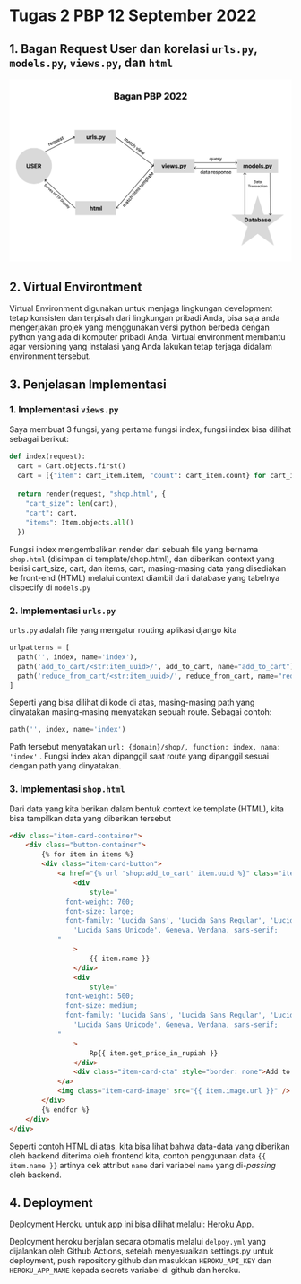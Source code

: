 # Tugas 2 PBP 12 September 2022

## 1. Bagan Request User dan korelasi `urls.py`, `models.py`, `views.py`, dan `html`

![Bagan](bagan.png)

## 2. Virtual Environtment

Virtual Environment digunakan untuk menjaga lingkungan development tetap konsisten dan terpisah dari lingkungan pribadi Anda, bisa saja anda mengerjakan projek yang menggunakan versi python berbeda dengan python yang ada di komputer pribadi Anda. Virtual environment membantu agar versioning yang instalasi yang Anda lakukan tetap terjaga didalam environment tersebut.

## 3. Penjelasan Implementasi

### 1. Implementasi `views.py`

Saya membuat 3 fungsi, yang pertama fungsi index, fungsi index bisa dilihat sebagai berikut:

```py
def index(request):
  cart = Cart.objects.first()
  cart = [{"item": cart_item.item, "count": cart_item.count} for cart_item in cart.items.all()]

  return render(request, "shop.html", {
    "cart_size": len(cart),
    "cart": cart,
    "items": Item.objects.all()
  })
```

Fungsi index mengembalikan render dari sebuah file yang bernama `shop.html` (disimpan di template/shop.html), dan diberikan context yang berisi cart_size, cart, dan items, cart, masing-masing data yang disediakan ke front-end (HTML) melalui context diambil dari database yang tabelnya dispecify di `models.py`

### 2. Implementasi `urls.py`

`urls.py` adalah file yang mengatur routing aplikasi django kita

```py
urlpatterns = [
  path('', index, name='index'),
  path('add_to_cart/<str:item_uuid>/', add_to_cart, name="add_to_cart"),
  path('reduce_from_cart/<str:item_uuid>/', reduce_from_cart, name="reduce_from_cart"),
]
```

Seperti yang bisa dilihat di kode di atas, masing-masing path yang dinyatakan masing-masing menyatakan sebuah route. Sebagai contoh:

```py
path('', index, name='index')
```

Path tersebut menyatakan `url: {domain}/shop/, function: index, nama: 'index'` . Fungsi index akan dipanggil saat route yang dipanggil sesuai dengan path yang dinyatakan.

### 3. Implementasi `shop.html`

Dari data yang kita berikan dalam bentuk context ke template (HTML), kita bisa tampilkan data yang diberikan tersebut

```html
<div class="item-card-container">
	<div class="button-container">
		{% for item in items %}
		<div class="item-card-button">
			<a href="{% url 'shop:add_to_cart' item.uuid %}" class="item-card-cover">
				<div
					style="
              font-weight: 700;
              font-size: large;
              font-family: 'Lucida Sans', 'Lucida Sans Regular', 'Lucida Grande',
                'Lucida Sans Unicode', Geneva, Verdana, sans-serif;
            "
				>
					{{ item.name }}
				</div>
				<div
					style="
              font-weight: 500;
              font-size: medium;
              font-family: 'Lucida Sans', 'Lucida Sans Regular', 'Lucida Grande',
                'Lucida Sans Unicode', Geneva, Verdana, sans-serif;
            "
				>
					Rp{{ item.get_price_in_rupiah }}
				</div>
				<div class="item-card-cta" style="border: none">Add to cart</div>
			</a>
			<img class="item-card-image" src="{{ item.image.url }}" />
		</div>
		{% endfor %}
	</div>
</div>
```

Seperti contoh HTML di atas, kita bisa lihat bahwa data-data yang diberikan oleh backend diterima oleh frontend kita, contoh penggunaan data `{{ item.name }}` artinya cek attribut `name` dari variabel `name` yang di-_passing_ oleh backend.

## 4. Deployment

Deployment Heroku untuk app ini bisa dilihat melalui: [Heroku App](https://andrew-pbp-tugas2.herokuapp.com/shop/).

Deployment heroku berjalan secara otomatis melalui `delpoy.yml` yang dijalankan oleh Github Actions, setelah menyesuaikan settings.py untuk deployment, push repository github dan masukkan `HEROKU_API_KEY` dan `HEROKU_APP_NAME` kepada secrets variabel di github dan heroku.
